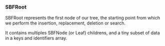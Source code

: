### SBFRoot

SBFRoot represents the first node of our tree, the starting point from which we perform the insertion, replacement, deletion or search. 

It contains multiples SBFNode (or Leaf) childrens, and a tiny subset of data in a keys and identifiers array.

